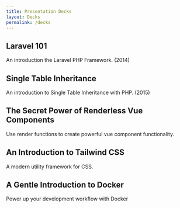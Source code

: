 ```yaml
---
title: Presentation Decks
layout: Decks
permalink: /decks
---
```


<div class="w-full mb-8">
    <h2 class="text-2xl">
        <a :href="$withBase('/decks/laravel-101.html')">
            Laravel 101
        </a>
    </h2>
    <p class="leading-normal">
        An introduction the Laravel PHP Framework.  (2014)
    </p>
</div>

<div class="w-full mb-8">
    <h2 class="text-2xl">
        <a :href="$withBase('/decks/single-table-inheritance.html')">
            Single Table Inheritance
        </a>
    </h2>
    <p class="leading-normal">
        An introduction to Single Table Inheritance with PHP.  (2015)
    </p>
</div>

<div class="w-full mb-8">
    <h2 class="text-2xl">
        <a :href="$withBase('/decks/the-secret-power-of-renderless-vue-components.html')">
            The Secret Power of Renderless Vue Components
        </a>
    </h2>
    <p class="leading-normal">
        Use render functions to create powerful vue component functionality.
    </p>
</div>

<div class="w-full mb-8">
    <h2 class="text-2xl">
        <a :href="$withBase('/decks/tailwind-css.html')">
            An Introduction to Tailwind CSS
        </a>
    </h2>
    <p class="leading-normal">
        A modern utility framework for CSS.
    </p>
</div>

<div class="w-full mb-8">
    <h2 class="text-2xl">
        <a :href="$withBase('/decks/intro-to-docker.html')">
            A Gentle Introduction to Docker
        </a>
    </h2>
    <p class="leading-normal">
        Power up your development workflow with Docker
    </p>
</div>
